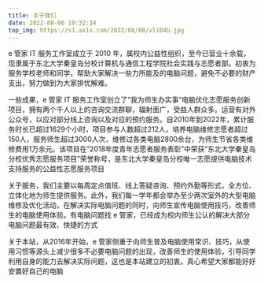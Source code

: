 ```yaml
---
title: 关于我们
date: 2022-08-06 19:32:34
top_img: https://s1.ax1x.com/2022/08/08/vli04U.jpg
---
```


e 管家 IT 服务工作室成立于 2010 年，属校内公益性组织，至今已营业十余载，现隶属于东北大学秦皇岛分校计算机与通信工程学院社会实践与志愿者部。初衷为服务学校老师和同学，帮助大家解决一些力所能及的电脑问题，避免不必要的财产支出，努力做到为大家排忧解难。

一些成果，e 管家 IT 服务工作室创立了“我为师生办实事“电脑优化志愿服务创新项目，拥有两个千人以上的咨询交流群聊，辐射面广，受益人群众多。运营有对外公众号，以应对部分线上咨询以及对应的预约服务。自2010年到2022年，累计服务时长已超过1629个小时，项目参与人数超过212人，培养电脑维修志愿者超过150人，服务师生超过3000人次，维修过各类电脑2800余台，为师生节省各类维修费用1万余元。该项目在“2018年度青年志愿者服务表彰”中荣获“东北大学秦皇岛分校优秀志愿服务项目”荣誉称号，是东北大学秦皇岛分校唯一志愿提供电脑技术支持服务的公益性志愿服务项目

关于服务，我们主要以每周定点值班、线上答疑咨询、预约外勤等形式，全方位、立体化地为师生提供服务。此外，我们每一学年都会举办至少两次室外的大型电脑维修及优化活动，在解决实际电脑问题的同时，向师生宣传电脑使用技巧，改善师生的电脑使用体验。有电脑问题找 e 管家，已经成为校内师生公认的解决大部分电脑问题最有效、快捷的方式

关于本站，从2016年开始，e 管家侧重于向师生普及电脑使用常识、技巧，从使用习惯等源头上减少很多不必要电脑问题的出现，改善师生的使用体验，引导同学利用自身的能力去解决实际问题，这也是本站建立的初衷。真心希望大家都能好好安置好自己的电脑

